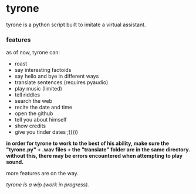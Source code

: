 # tyrone
tyrone is a python script built to imitate a virtual assistant.

### features
as of now, tyrone can:
* roast
* say interesting factoids
* say hello and bye in different ways
* translate sentences (requires pyaudio)
* play music (limited)
* tell riddles
* search the web
* recite the date and time
* open the github
* tell you about himself
* show credits
* give you tinder dates ;)))))

**in order for tyrone to work to the best of his ability, make sure the "tyrone.py" + .wav files + the "translate" folder are in the same directory. without this, there may be errors encountered when attempting to play sound.**

more features are on the way.

*tyrone is a wip (work in progress).*
